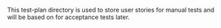 This test-plan directory is used to store user stories for manual tests and will be based on for
acceptance tests later.
